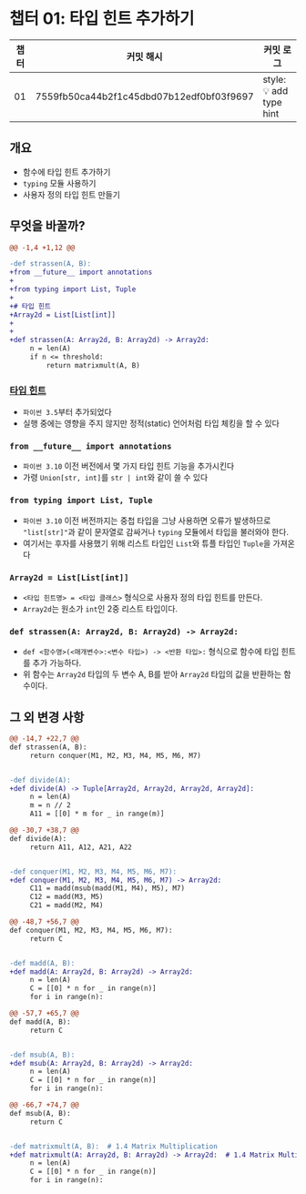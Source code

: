 # 챕터 01: 타입 힌트 추가하기

| 챕터 | 커밋 해시                                | 커밋 로그                   |
| ---- | ---------------------------------------- | --------------------------- |
| 01   | 7559fb50ca44b2f1c45dbd07b12edf0bf03f9697 | style: :bulb: add type hint |

## 개요
- 함수에 타입 힌트 추가하기
- `typing` 모듈 사용하기
- 사용자 정의 타입 힌트 만들기

## 무엇을 바꿀까?

```diff
@@ -1,4 +1,12 @@

-def strassen(A, B):
+from __future__ import annotations
+
+from typing import List, Tuple
+
+# 타입 힌트
+Array2d = List[List[int]]
+
+
+def strassen(A: Array2d, B: Array2d) -> Array2d:
     n = len(A)
     if n <= threshold:
         return matrixmult(A, B)

```
### [타입 힌트](https://docs.python.org/3/library/typing.html)
- `파이썬 3.5`부터 추가되었다
- 실행 중에는 영향을 주지 않지만 정적(static) 언어처럼 타입 체킹을 할 수 있다

### `from __future__ import annotations`
- `파이썬 3.10` 이전 버전에서 몇 가지 타입 힌트 기능을 추가시킨다
- 가령 `Union[str, int]`를 `str | int`와 같이 쓸 수 있다

### `from typing import List, Tuple`
- `파이썬 3.10` 이전 버전까지는 중첩 타입을 그냥 사용하면 오류가 발생하므로  `"list[str]"`과 같이 문자열로 감싸거나 `typing` 모듈에서 타입을 불러와야 한다.
- 여기서는 후자를 사용했기 위해 리스트 타입인 `List`와 튜플 타입인 `Tuple`을 가져온다

### `Array2d = List[List[int]]`
- `<타입 힌트명> = <타입 클래스>` 형식으로 사용자 정의 타입 힌트를 만든다.
- `Array2d`는 원소가 `int`인 2중 리스트 타입이다.


### `def strassen(A: Array2d, B: Array2d) -> Array2d:`
- `def <함수명>(<매개변수>:<변수 타입>) -> <반환 타입>:` 형식으로 함수에 타입 힌트를 추가 가능하다.
- 위 함수는 `Array2d` 타입의 두 변수 A, B를 받아 `Array2d` 타입의 값을 반환하는 함수이다.

## 그 외 변경 사항

```diff
@@ -14,7 +22,7 @@
def strassen(A, B):
     return conquer(M1, M2, M3, M4, M5, M6, M7)


-def divide(A):
+def divide(A) -> Tuple[Array2d, Array2d, Array2d, Array2d]:
     n = len(A)
     m = n // 2
     A11 = [[0] * m for _ in range(m)]

```


```diff
@@ -30,7 +38,7 @@
def divide(A):
     return A11, A12, A21, A22


-def conquer(M1, M2, M3, M4, M5, M6, M7):
+def conquer(M1, M2, M3, M4, M5, M6, M7) -> Array2d:
     C11 = madd(msub(madd(M1, M4), M5), M7)
     C12 = madd(M3, M5)
     C21 = madd(M2, M4)

```


```diff
@@ -48,7 +56,7 @@
def conquer(M1, M2, M3, M4, M5, M6, M7):
     return C


-def madd(A, B):
+def madd(A: Array2d, B: Array2d) -> Array2d:
     n = len(A)
     C = [[0] * n for _ in range(n)]
     for i in range(n):

```


```diff
@@ -57,7 +65,7 @@
def madd(A, B):
     return C


-def msub(A, B):
+def msub(A: Array2d, B: Array2d) -> Array2d:
     n = len(A)
     C = [[0] * n for _ in range(n)]
     for i in range(n):

```


```diff
@@ -66,7 +74,7 @@
def msub(A, B):
     return C


-def matrixmult(A, B):  # 1.4 Matrix Multiplication
+def matrixmult(A: Array2d, B: Array2d) -> Array2d:  # 1.4 Matrix Multiplication
     n = len(A)
     C = [[0] * n for _ in range(n)]
     for i in range(n):

```


